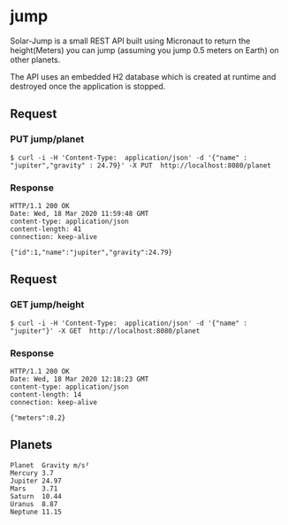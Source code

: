 # jump

Solar-Jump is a small REST API built using Micronaut to return the height(Meters) you can jump (assuming you jump 0.5 meters on Earth) on other planets.

The API uses an embedded H2 database which is created at runtime and destroyed once the application is stopped.

## Request

### PUT jump/planet

    $ curl -i -H 'Content-Type:  application/json' -d '{"name" : "jupiter","gravity" : 24.79}' -X PUT  http://localhost:8080/planet
    
### Response

    HTTP/1.1 200 OK
    Date: Wed, 18 Mar 2020 11:59:48 GMT
    content-type: application/json
    content-length: 41
    connection: keep-alive

    {"id":1,"name":"jupiter","gravity":24.79}



## Request

### GET jump/height

    $ curl -i -H 'Content-Type:  application/json' -d '{"name" : "jupiter"}' -X GET  http://localhost:8080/planet
    
### Response

    HTTP/1.1 200 OK
    Date: Wed, 18 Mar 2020 12:18:23 GMT
    content-type: application/json
    content-length: 14
    connection: keep-alive

    {"meters":0.2}
    

## Planets

    Planet	Gravity m/s²
    Mercury	3.7
    Jupiter	24.97
    Mars	3.71
    Saturn	10.44
    Uranus	8.87
    Neptune	11.15

